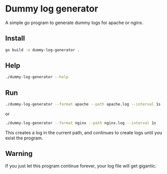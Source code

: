 # Dummy log generator

A simple go program to generate dummy logs for apache or nginx.

## Install

```sh
go build -o dummy-log-generator .
```

## Help

```sh
./dummy-log-generator --help
```

## Run

```sh
./dummy-log-generator --format apache --path apache.log --interval 1s
```

or

```sh
./dummy-log-generator --format nginx --path nginx.log --interval 1s
```

This creates a log in the current path, and continues to create logs until you exist the program.

## Warning

If you just let this program continue forever, your log file will get gigantic.
